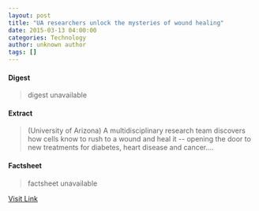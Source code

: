 ```yaml
---
layout: post
title: "UA researchers unlock the mysteries of wound healing"
date: 2015-03-13 04:00:00
categories: Technology
author: unknown author
tags: []
---
```



#### Digest
>digest unavailable

#### Extract
>(University of Arizona) A multidisciplinary research team discovers how cells know to rush to a wound and heal it -- opening the door to new treatments for diabetes, heart disease and cancer....

#### Factsheet
>factsheet unavailable

[Visit Link](http://www.eurekalert.org/pub_releases/2015-03/uoa-uru031315.php)


